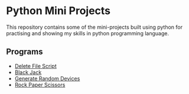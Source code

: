 # Python Mini Projects

This repository contains some of the mini-projects built using python for practising and showing my skills in python programming language.

## Programs

- [Delete File Script](https://github.com/sthsuyash/Python_mini_projects/tree/main/Delete_file_script)
- [Black Jack](https://github.com/sthsuyash/Python_mini_projects/tree/main/Black_jack)
- [Generate Random Devices](https://github.com/sthsuyash/Python_mini_projects/tree/main/Random_device_generator)
- [Rock Paper Scissors](https://github.com/sthsuyash/Python_mini_projects/tree/main/Rock_paper_scissors)

